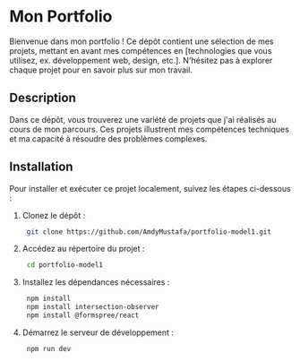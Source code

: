 # Mon Portfolio

Bienvenue dans mon portfolio ! Ce dépôt contient une sélection de mes projets, mettant en avant mes compétences en [technologies que vous utilisez, ex. développement web, design, etc.]. N'hésitez pas à explorer chaque projet pour en savoir plus sur mon travail.

## Description

Dans ce dépôt, vous trouverez une variété de projets que j'ai réalisés au cours de mon parcours. Ces projets illustrent mes compétences techniques et ma capacité à résoudre des problèmes complexes.

## Installation

Pour installer et exécuter ce projet localement, suivez les étapes ci-dessous :

1. Clonez le dépôt :
   ```bash
    git clone https://github.com/AmdyMustafa/portfolio-model1.git

2. Accédez au répertoire du projet :
   ```bash
    cd portfolio-model1

3. Installez les dépendances nécessaires :
   ```bash
    npm install
    npm install intersection-observer
    npm install @formspree/react

4. Démarrez le serveur de développement :
   ```bash
    npm run dev

